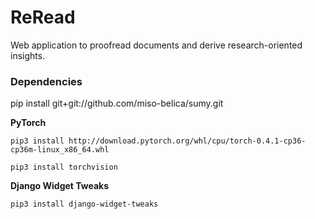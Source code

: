 # ReRead
Web application to proofread documents and derive research-oriented insights. 


### Dependencies

pip install git+git://github.com/miso-belica/sumy.git

**PyTorch**

`pip3 install http://download.pytorch.org/whl/cpu/torch-0.4.1-cp36-cp36m-linux_x86_64.whl`

`pip3 install torchvision`

**Django Widget Tweaks**

`pip3 install django-widget-tweaks`
